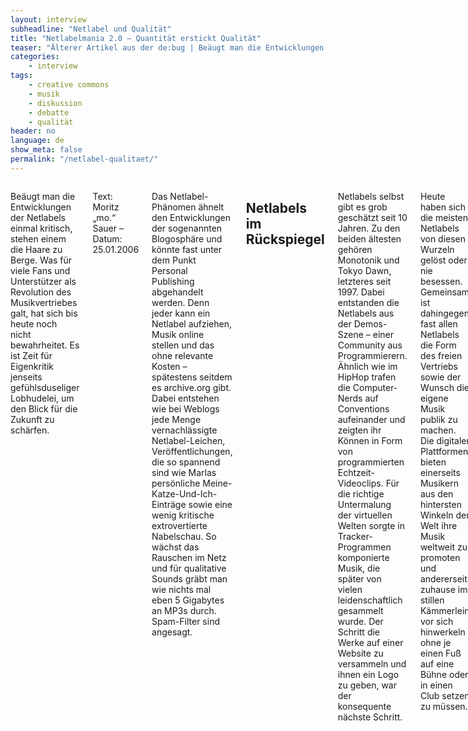 ```yaml
---
layout: interview
subheadline: "Netlabel und Qualität"
title: "Netlabelmania 2.0 – Quantität erstickt Qualität"
teaser: "Älterer Artikel aus der de:bug | Beäugt man die Entwicklungen der Netlabels einmal kritisch, stehen einem die Haare zu Berge. Was für viele Fans und Unterstützer als Revolution des Musikvertriebes galt, hat sich bis heute noch nicht bewahrheitet."
categories:
    - interview
tags:
    - creative commons
    - musik
    - diskussion
    - debatte
    - qualität
header: no
language: de
show_meta: false
permalink: "/netlabel-qualitaet/"
---
```

<div class="row">
<div class="large-7 columns" markdown="1">

Beäugt man die Entwicklungen der Netlabels einmal kritisch, stehen einem die Haare zu Berge. Was für viele Fans und Unterstützer als Revolution des Musikvertriebes galt, hat sich bis heute noch nicht bewahrheitet. Es ist Zeit für Eigenkritik jenseits gefühlsduseliger Lobhudelei, um den Blick für die Zukunft zu schärfen.

Text: Moritz „mo.“ Sauer – Datum: 25.01.2006

Das Netlabel-Phänomen ähnelt den Entwicklungen der sogenannten Blogosphäre und könnte fast unter dem Punkt Personal Publishing abgehandelt werden. Denn jeder kann ein Netlabel aufziehen, Musik online stellen und das ohne relevante Kosten – spätestens seitdem es archive.org gibt. Dabei entstehen wie bei Weblogs jede Menge vernachlässigte Netlabel-Leichen, Veröffentlichungen, die so spannend sind wie Marlas persönliche Meine-Katze-Und-Ich-Einträge sowie eine wenig kritische extrovertierte Nabelschau. So wächst das Rauschen im Netz und für qualitative Sounds gräbt man wie nichts mal eben 5 Gigabytes an MP3s durch. Spam-Filter sind angesagt.



## Netlabels im Rückspiegel

Netlabels selbst gibt es grob geschätzt seit 10 Jahren. Zu den beiden ältesten gehören Monotonik und Tokyo Dawn, letzteres seit 1997. Dabei entstanden die Netlabels aus der Demos-Szene – einer Community aus Programmierern. Ähnlich wie im HipHop trafen die Computer-Nerds auf Conventions aufeinander und zeigten ihr Können in Form von programmierten Echtzeit-Videoclips. Für die richtige Untermalung der virtuellen Welten sorgte in Tracker-Programmen komponierte Musik, die später von vielen leidenschaftlich gesammelt wurde. Der Schritt die Werke auf einer Website zu versammeln und ihnen ein Logo zu geben, war der konsequente nächste Schritt.

Heute haben sich die meisten Netlabels von diesen Wurzeln gelöst oder nie besessen. Gemeinsam ist dahingegen fast allen Netlabels die Form des freien Vertriebs sowie der Wunsch die eigene Musik publik zu machen. Die digitalen Plattformen bieten einerseits Musikern aus den hintersten Winkeln der Welt ihre Musik weltweit zu promoten und andererseits zuhause im stillen Kämmerlein vor sich hinwerkeln ohne je einen Fuß auf eine Bühne oder in einen Club setzen zu müssen.



## Online Vertrieb: Archive.org versus Scene.org

Ohne die beiden Datengiganten und Music-For-Free-Exporteure Archive.org und Scene.org wäre heute eine Netlabel-Szene unmöglich – jedenfalls eine so riesige. Denn beide Plattformen übernehmen und organisieren den Datenverkehr, der mittlerweile Terrabyte-Status erreicht hat. Rechnet man zum Beispiel die ausgelieferte Datenmenge nur eines Releases des DubTechno-Netlabels Thinner hoch, so kommt man auf krasse Zahlen. So produzierte bis dato alleine der Track „Azkoyen“ des letzten Digitalis-Release (thn079) mit ca. 6000 Downloads ungefähr 44 Gigabyte an Traffic. Rechnet man dazu noch, dass das Release 10 Tracks beinhaltet, kommen wir auf 440 Gig. Wooyay! Und das bei nur einem Release. Dabei haben wir noch nicht einmal die weiteren Downloads berechnet, die auf der anderen Seite archive.org ausgeliefert hat. Kein Wunder also, das scene.org erst einmal die Pforten für neue Netlabels dicht gemacht hat.

Die kostenlosen FTP-Parkplätze sind aber auf eine gewisse Weise auch für den immensen Musikschrott der Netlabel-Szene schuld, sofern man überhaupt von einer zusammengehörigen Szene sprechen kann. Hier handeln viele Möchtegernmusiker und -Labels nach dem Grundsatz „Man kann’s ja mal hochladen- kostet ja nix!“.



## Der Tod zweier Genres

Inspiziert man Netlabels genauer, so fallen einem vor allem zwei Genres auf: „DubTechno“ und „Experimental“. In einem Gespräch mit dem schweizer Ur-Podcaster und Unterstützer der Netlabel-Szene Markus „Kus“ Koller von starfrosch.ch gibt es mittlerweile kaum sinnentleertere Begriffe. Nach Kus liegt es vor allem an der einfachen und schnellen Produktionsweise von DubHouseTechno, dass der Sound dermaßen auf Netlabels überhand genommen hat. „Man könnte es auch ‚Simple Tech’ nennen.“ witzelt er. Richtig aufgegeben hat er dabei den experimentellen Sektor der elektronischen Musik, weil hier die Frage besteht „Was ist gut und was ist schlecht?!?“. Wann lohnt es sich, sich mit einer schwierigen experimentellen Veröffentlichung auseinanderzusetzen, wenn man nicht weiß, ob es sich einfach nur um sinnlos-fabriziertes Knistern handelt.

Als Hörer sucht man bei vielen Netlabel-Veröffentlichungen nach dem musikalischen Geschick, nach sound-technischen Innovationen plus Kompositionskunst. Mit ein wenig Abstand betrachtet, stürzen darüber hinaus die meisten Releases auch in den Produktionsstandards massiv ab und halten lange nicht mit „kommerziellen“ Veröffentlichungen auf Vinyl und CD mit. Ein Grund ist hierbei oft der gänzliche Verzicht auf ein (abgewogenes) Mastering.



## MP3-Blogs und Netaudio-DJs: Die A&R-Filter der „Szene“

Netaudio-DJs und MP3-Blogs sind die wahren Helden der Szene. Sie lassen den Begriff des „Music-Diggings“ wieder aufleben. Mit Leidenschaft wird gesaugt, abgehört und abgeschöpft, was hörenswert ist und der Aufmerksamkeit bedarf. Angeschoben vom ersten ernstgemeinten Netaudio-DJ Dirk „[in]anace“ Murschall entstehen immer mehr Netaudio-Mixe. Im Mash-Up-Bizniz ermöglichen gerade die CC-lizensierten Musikstücke eine Weiterverwendung und -entwicklung. Immer beliebter werden hierbei auch Netlabels, die ausschließlich DJ-Sets veröffentlichen. Allen voran subsource.de und zerinnerung.de.

Zum zweiten Arm des Filterns gehören MP3-Blogs. Einen RSS-Feed oder einen Podcast des jeweiligen Blogs könnte man sozusagen als Netaudio-Spamfilter betrachten. Ein Abo genügt, und der Sound kommt frei Haus – gefiltert versteht sich ;)

Vielleicht werden im Endeffekt die Blogs das Phänomen „Netlabel“ bekannt machen. Neulinge verlieren all zu schnell die Lust im Wust der Veröffentlichungen. Der hier bereits oft zitierte Musikschrott macht nicht gerade Laune und hinterlässt beim Begriff Netlabel einen schalen Geschmack. Da lässt man sich doch lieber beliefern. Und spätestens dann wird es für Netlabels schwierig, wenn nämlich nur noch die MP3s per Podcast gezogen werden.



## Ein wenig Zuversicht und Sonne!

Trotz vieler Schattenseiten werden Netlabels ein großes Thema bleiben. Schließlich ist es eine große Chance für jeden Personal-Music-Publishing zu betreiben. Obendrein wird es ein weiteres enormes Wachstum geben, und das bietet vor allem ernstgemeinten Netlabels eine gewaltige Chance sich aus der Masse der unterirdischen Mäßigkeit hervorzuheben. Das wichtigste Mittel ist hierbei die Eigenkritik und die Fähigkeit nicht alles zu releasen, was brav auf der heimischen Festplatte liegen bleiben sollte. Pi mal Daumen, behaupten Labelheads wie Prymer von Tokyo Dawn, sollte man von 10 Tracks eigentlich nur einen veröffentlichen.

Deswegen sollte Qualität und ein gewieftes Promoten und Netzwerken mit den Netaudio-DJs und MP3-Blogs jedes ernstgemeinte Label nach vorne bringen. Und spätestens dann spitzen auch wir die Ohren und freuen uns über eine gelungene Musikveröffentlichung, die nicht nach kurzem Hören wieder im digitalen Nirvana unseres Papierkorbs verschwindet.

</div><!-- /.large-7 -->
<div class="large-5 columns" markdown="1">



</div><!-- /.large-5 -->
</div><!-- /.row -->
